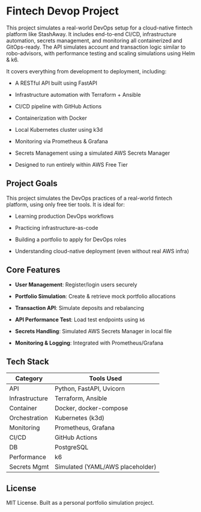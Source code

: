 # Fintech Devop Project

This project simulates a real-world DevOps setup for a cloud-native fintech platform like StashAway. It includes end-to-end CI/CD, infrastructure automation, secrets management, and monitoring all containerized and GitOps-ready. The API simulates account and transaction logic similar to robo-advisors, with performance testing and scaling simulations using Helm & k6.

It covers everything from development to deployment, including:

- A RESTful API built using FastAPI

- Infrastructure automation with Terraform + Ansible

- CI/CD pipeline with GitHub Actions

- Containerization with Docker

- Local Kubernetes cluster using k3d

- Monitoring via Prometheus & Grafana

- Secrets Management using a simulated AWS Secrets Manager

- Designed to run entirely within AWS Free Tier 

## Project Goals
This project simulates the DevOps practices of a real-world fintech platform, using only free tier tools. It is ideal for:

- Learning production DevOps workflows

- Practicing infrastructure-as-code

- Building a portfolio to apply for DevOps roles

- Understanding cloud-native deployment (even without real AWS infra)


## Core Features

- **User Management**: Register/login users securely

- **Portfolio Simulation**: Create & retrieve mock portfolio allocations

- **Transaction API**: Simulate deposits and rebalancing

- **API Performance Test**: Load test endpoints using `k6`

- **Secrets Handling**: Simulated AWS Secrets Manager in local file

- **Monitoring & Logging**: Integrated with Prometheus/Grafana

## Tech Stack

| Category      | Tools Used                       |
|---------------|----------------------------------|
| API           | Python, FastAPI, Uvicorn         |
| Infrastructure| Terraform, Ansible               |
| Container     | Docker, docker-compose           |
| Orchestration | Kubernetes (k3d)                 |
| Monitoring    | Prometheus, Grafana              |
| CI/CD         | GitHub Actions                   |
| DB            | PostgreSQL                       |
| Performance   | k6                               |
| Secrets Mgmt  | Simulated (YAML/AWS placeholder) |


## License
MIT License. Built as a personal portfolio simulation project.